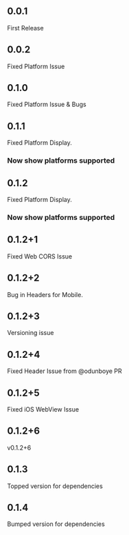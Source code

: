 ## 0.0.1
 First Release

## 0.0.2
 Fixed Platform Issue

## 0.1.0
 Fixed Platform Issue & Bugs
 
## 0.1.1
 Fixed Platform Display.
 ### Now show platforms supported

## 0.1.2
 Fixed Platform Display.
 ### Now show platforms supported

## 0.1.2+1
 Fixed Web CORS Issue 

## 0.1.2+2
 Bug in Headers for Mobile.

## 0.1.2+3
 Versioning issue

 ## 0.1.2+4
 Fixed Header Issue from @odunboye PR

## 0.1.2+5
 Fixed iOS WebView Issue 

## 0.1.2+6
 v0.1.2+6

## 0.1.3
 Topped version for dependencies

## 0.1.4
 Bumped version for dependencies